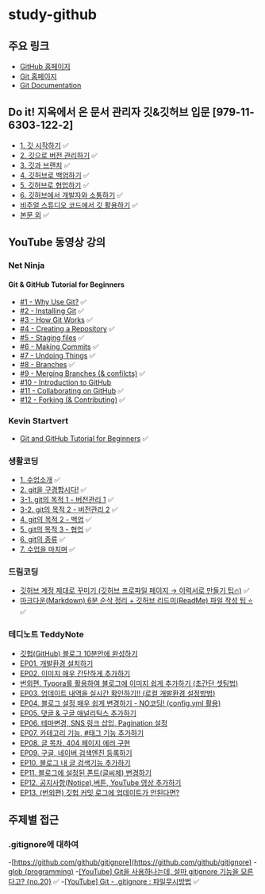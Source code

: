 # study-github

## 주요 링크
- [GitHub 홈페이지](https://github.com/)
- [Git 홈페이지](https://git-scm.com/)
- [Git Documentation](https://git-scm.com/docs)

## Do it! 지옥에서 온 문서 관리자 깃&깃허브 입문 [979-11-6303-122-2]
- [1. 깃 시작하기](https://onedrive.live.com/?cid=CCBE0FF733163886&id=ccbe0ff733163886%21244831&parId=ccbe0ff733163886%21244830&o=OneUp) ✅
- [2. 깃으로 버전 관리하기](https://onedrive.live.com/?cid=CCBE0FF733163886&id=ccbe0ff733163886%21244832&parId=ccbe0ff733163886%21244830&o=OneUp) ✅
- [3. 깃과 브랜치](https://onedrive.live.com/?cid=CCBE0FF733163886&id=ccbe0ff733163886%21244833&parId=ccbe0ff733163886%21244830&o=OneUp) ✅
- [4. 깃허브로 백업하기](https://onedrive.live.com/?cid=CCBE0FF733163886&id=ccbe0ff733163886%21244834&parId=ccbe0ff733163886%21244830&o=OneUp) ✅
- [5. 깃허브로 협업하기](https://onedrive.live.com/?cid=CCBE0FF733163886&id=ccbe0ff733163886%21244835&parId=ccbe0ff733163886%21244830&o=OneUp) ✅
- [6. 깃허브에서 개발자와 소통하기](https://onedrive.live.com/?cid=CCBE0FF733163886&id=ccbe0ff733163886%21244836&parId=ccbe0ff733163886%21244830&o=OneUp) ✅
- [비주얼 스튜디오 코드에서 깃 활용하기](https://onedrive.live.com/?cid=CCBE0FF733163886&id=ccbe0ff733163886%21244837&parId=ccbe0ff733163886%21244830&o=OneUp) ✅
- [본문 외](https://onedrive.live.com/?cid=CCBE0FF733163886&id=ccbe0ff733163886%21244838&parId=ccbe0ff733163886%21244830&o=OneUp) ✅

## YouTube 동영상 강의

### Net Ninja
#### Git & GitHub Tutorial for Beginners
- [#1 - Why Use Git?](https://www.youtube.com/watch?v=3RjQznt-8kE&list=PL4cUxeGkcC9goXbgTDQ0n_4TBzOO0ocPR) ✅
- [#2 - Installing Git](https://www.youtube.com/watch?v=MFtsLRphqDM&list=PL4cUxeGkcC9goXbgTDQ0n_4TBzOO0ocPR&index=2) ✅
- [#3 - How Git Works](https://www.youtube.com/watch?v=iNP_KmOFqXs&list=PL4cUxeGkcC9goXbgTDQ0n_4TBzOO0ocPR&index=3) ✅
- [#4 - Creating a Repository](https://www.youtube.com/watch?v=v0Ch3yWQ-Zc&list=PL4cUxeGkcC9goXbgTDQ0n_4TBzOO0ocPR&index=4) ✅
- [#5 - Staging files](https://www.youtube.com/watch?v=KngvG8WzYLU&list=PL4cUxeGkcC9goXbgTDQ0n_4TBzOO0ocPR&index=5) ✅
- [#6 - Making Commits](https://www.youtube.com/watch?v=Fhgga2s_RmM&list=PL4cUxeGkcC9goXbgTDQ0n_4TBzOO0ocPR&index=6) ✅
- [#7 - Undoing Things](https://www.youtube.com/watch?v=RIYrfkZjWmA&list=PL4cUxeGkcC9goXbgTDQ0n_4TBzOO0ocPR&index=7) ✅
- [#8 - Branches](https://www.youtube.com/watch?v=QV0kVNvkMxc&list=PL4cUxeGkcC9goXbgTDQ0n_4TBzOO0ocPR&index=8) ✅
- [#9 - Merging Branches (& confilcts)](https://www.youtube.com/watch?v=XX-Kct0PfFc&list=PL4cUxeGkcC9goXbgTDQ0n_4TBzOO0ocPR&index=9) ✅
- [#10 - Introduction to GitHub](https://www.youtube.com/watch?v=fQLK8Ib_SKk&list=PL4cUxeGkcC9goXbgTDQ0n_4TBzOO0ocPR&index=10)
- [#11 - Collaborating on GitHub](https://www.youtube.com/watch?v=MnUd31TvBoU&list=PL4cUxeGkcC9goXbgTDQ0n_4TBzOO0ocPR&index=11) ✅
- [#12 - Forking (& Contributing)](https://www.youtube.com/watch?v=HbSjyU2vf6Y&list=PL4cUxeGkcC9goXbgTDQ0n_4TBzOO0ocPR&index=12) ✅

### Kevin Startvert
- [Git and GitHub Tutorial for Beginners](https://www.youtube.com/watch?v=tRZGeaHPoaw) ✅

### 생활코딩
- [1. 수업소개](https://www.youtube.com/watch?v=uKtBJ65UWoM&list=PLuHgQVnccGMCNJESahrVV-uYGMNYK_vMf&app=desktop) ✅
- [2. git을 구경합시다!](https://www.youtube.com/watch?v=R6UOOTrUUmQ&list=PLuHgQVnccGMCNJESahrVV-uYGMNYK_vMf&index=2) ✅
- [3-1. git의 목적 1 - 버전관리 1](https://www.youtube.com/watch?v=9btOcOLjb30&list=PLuHgQVnccGMCNJESahrVV-uYGMNYK_vMf&index=3) ✅
- [3-2. git의 목적 2 - 버전관리 2](https://www.youtube.com/watch?v=9fSEVG5D6vk&list=PLuHgQVnccGMCNJESahrVV-uYGMNYK_vMf&index=4) ✅
- [4. git의 목적 2 - 백업](https://www.youtube.com/watch?v=hr-T5mdIigg&list=PLuHgQVnccGMCNJESahrVV-uYGMNYK_vMf&index=5) ✅
- [5. git의 목적 3 - 협업](https://www.youtube.com/watch?v=ZgCsQpnWl14&list=PLuHgQVnccGMCNJESahrVV-uYGMNYK_vMf&index=6) ✅
- [6. git의 종류](https://www.youtube.com/watch?v=TZhy1HcYTgg&list=PLuHgQVnccGMCNJESahrVV-uYGMNYK_vMf&index=7) ✅
- [7. 수업을 마치며](https://www.youtube.com/watch?v=-RTMkCq2fjY&list=PLuHgQVnccGMCNJESahrVV-uYGMNYK_vMf&index=8) ✅

### 드림코딩
- [깃허브 계정 제대로 꾸미기 (깃허브 프로파일 페이지 → 이력서로 만들기 팁🔥)](https://www.youtube.com/watch?v=w9DfC2BHGPA) ✅
- [마크다운(Markdown) 6분 순삭 정리 + 깃허브 리드미(ReadMe) 파일 작성 팁 ⭐️](https://www.youtube.com/watch?v=kMEb_BzyUqk) ✅

### 테디노트 TeddyNote
- [깃헙(GitHub) 블로그 10분안에 완성하기](https://www.youtube.com/watch?v=ACzFIAOsfpM)
- [EP01. 개발환경 설치하기](https://www.youtube.com/watch?v=--MMmHbSH9k&list=PLIMb_GuNnFwfQBZQwD-vCZENL5YLDZekr&index=1)
- [EP02. 이미지 매우 간단하게 추가하기]()
- [번외편. Typora를 활용하여 블로그에 이미지 쉽게 추가하기 (초간단 셋팅법)]()
- [EP03. 업데이트 내역을 실시간 확인하기!! (로컬 개발환경 설정방법)]()
- [EP04. 블로그 설정 매우 쉽게 변경하기 - NO코딩! (config.yml 활용)]()
- [EP05. 댓글 & 구글 애널리틱스 추가하기]()
- [EP06. 테마변경, SNS 링크 삽입, Pagination 설정]()
- [EP07. 카테고리 기능, #태그 기능 추가하기]()
- [EP08. 글 목차, 404 페이지 에러 구현]()
- [EP09. 구글, 네이버 검색엔진 등록하기]()
- [EP10. 블로그 내 글 검색기능 추가하기]()
- [EP11. 블로그에 설정된 폰트(글씨체) 변경하기]()
- [EP12. 공지사항(Notice),버튼, YouTube 영상 추가하기]()
- [EP13. (번외편) 깃헙 커밋 로그에 업데이트가 안된다면?]()

## 주제별 접근

### .gitignore에 대하여
-[https://github.com/github/gitignore](https://github.com/github/gitignore)
-[glob (programming)](https://en.wikipedia.org/wiki/Glob_(programming))
-[[YouTube] Git을 사용하나는데, 설마 gitignore 기능을 모른다고? {no.20}](https://www.youtube.com/watch?v=1xo2QsNuofM) ✅
-[[YouTube] Git - .gitignore : 파일무시방법](https://www.youtube.com/watch?v=XPGiVhdlS8Y) ✅